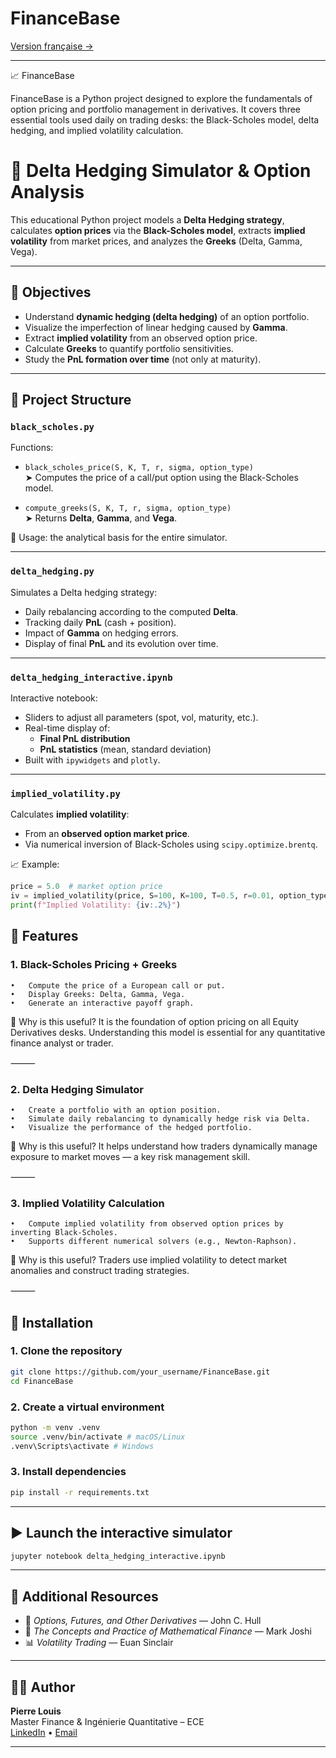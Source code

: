 # FinanceBase

[Version française →](README.md)

---

📈 FinanceBase

FinanceBase is a Python project designed to explore the fundamentals of option pricing and portfolio management in derivatives. It covers three essential tools used daily on trading desks: the Black-Scholes model, delta hedging, and implied volatility calculation.

# 🧠 Delta Hedging Simulator & Option Analysis

This educational Python project models a **Delta Hedging strategy**, calculates **option prices** via the **Black-Scholes model**, extracts **implied volatility** from market prices, and analyzes the **Greeks** (Delta, Gamma, Vega).

---

## 🎯 Objectives

- Understand **dynamic hedging (delta hedging)** of an option portfolio.
- Visualize the imperfection of linear hedging caused by **Gamma**.
- Extract **implied volatility** from an observed option price.
- Calculate **Greeks** to quantify portfolio sensitivities.
- Study the **PnL formation over time** (not only at maturity).

---

## 📂 Project Structure

### `black_scholes.py`

Functions:

- `black_scholes_price(S, K, T, r, sigma, option_type)`  
  ➤ Computes the price of a call/put option using the Black-Scholes model.

- `compute_greeks(S, K, T, r, sigma, option_type)`  
  ➤ Returns **Delta**, **Gamma**, and **Vega**.

📌 Usage: the analytical basis for the entire simulator.

---

### `delta_hedging.py`

Simulates a Delta hedging strategy:

- Daily rebalancing according to the computed **Delta**.
- Tracking daily **PnL** (cash + position).
- Impact of **Gamma** on hedging errors.
- Display of final **PnL** and its evolution over time.

---

### `delta_hedging_interactive.ipynb`

Interactive notebook:

- Sliders to adjust all parameters (spot, vol, maturity, etc.).
- Real-time display of:
  - **Final PnL distribution**
  - **PnL statistics** (mean, standard deviation)
- Built with `ipywidgets` and `plotly`.

---

### `implied_volatility.py`

Calculates **implied volatility**:

- From an **observed option market price**.
- Via numerical inversion of Black-Scholes using `scipy.optimize.brentq`.

📈 Example:
```python
price = 5.0  # market option price
iv = implied_volatility(price, S=100, K=100, T=0.5, r=0.01, option_type="call")
print(f"Implied Volatility: {iv:.2%}")
```


## 🚀 Features
### 1.	Black-Scholes Pricing + Greeks

	•	Compute the price of a European call or put.
	•	Display Greeks: Delta, Gamma, Vega.
	•	Generate an interactive payoff graph.

📌 Why is this useful?
It is the foundation of option pricing on all Equity Derivatives desks. Understanding this model is essential for any quantitative finance analyst or trader.

⸻

### 2.	Delta Hedging Simulator

	•	Create a portfolio with an option position.
	•	Simulate daily rebalancing to dynamically hedge risk via Delta.
	•	Visualize the performance of the hedged portfolio.

📌 Why is this useful?
It helps understand how traders dynamically manage exposure to market moves — a key risk management skill.

⸻

### 3.	Implied Volatility Calculation

	•	Compute implied volatility from observed option prices by inverting Black-Scholes.
	•	Supports different numerical solvers (e.g., Newton-Raphson).

📌 Why is this useful?
Traders use implied volatility to detect market anomalies and construct trading strategies.

⸻
## 💾 Installation

### 1. Clone the repository
```bash
git clone https://github.com/your_username/FinanceBase.git
cd FinanceBase
```

### 2. Create a virtual environment

```bash
python -m venv .venv
source .venv/bin/activate # macOS/Linux
.venv\Scripts\activate # Windows
```

### 3. Install dependencies

```bash
pip install -r requirements.txt
```
---

## ▶️ Launch the interactive simulator
```bash
jupyter notebook delta_hedging_interactive.ipynb
```

---

## 📌 Additional Resources
- 📘 *Options, Futures, and Other Derivatives* — John C. Hull
- 🧮 *The Concepts and Practice of Mathematical Finance* — Mark Joshi
- 📊 *Volatility Trading* — Euan Sinclair

---

## 👨‍💻 Author

**Pierre Louis**  
Master Finance & Ingénierie Quantitative – ECE  
[LinkedIn](https://www.linkedin.com/in/pierre-louis75) • [Email](mailto:pierre.louis@edu.ece.fr)

---
